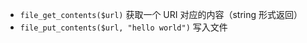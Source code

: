 - `file_get_contents($url)` 获取一个 URI 对应的内容（string 形式返回）
- `file_put_contents($url, "hello world")` 写入文件